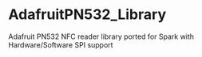 AdafruitPN532_Library
=====================

Adafruit PN532 NFC reader library ported for Spark with Hardware/Software SPI support

